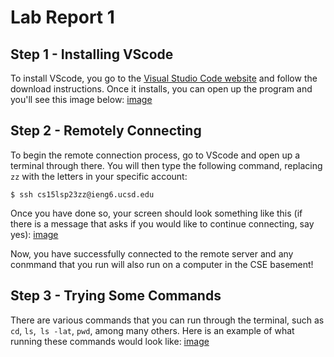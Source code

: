 # Lab Report 1

## Step 1 - Installing VScode
To install VScode, you go to the [Visual Studio Code website](https://code.visualstudio.com/) and follow the download instructions. Once it installs, you can open up the program and you'll see this image below:
[image](sc1.png)

## Step 2 - Remotely Connecting
To begin the remote connection process, go to VScode and open up a terminal through there. You will then type the following command, replacing `zz` with the letters in your specific account:
```
$ ssh cs15lsp23zz@ieng6.ucsd.edu
```

Once you have done so, your screen should look something like this (if there is a message that asks if you would like to continue connecting, say yes):
[image](sc2.png)

Now, you have successfully connected to the remote server and any conmmand that you run will also run on a computer in the CSE basement!

## Step 3 - Trying Some Commands
There are various commands that you can run through the terminal, such as `cd`, `ls`,` ls -lat`, `pwd`, among many others. Here is an example of what running these commands would look like:
[image](sc3.png)
